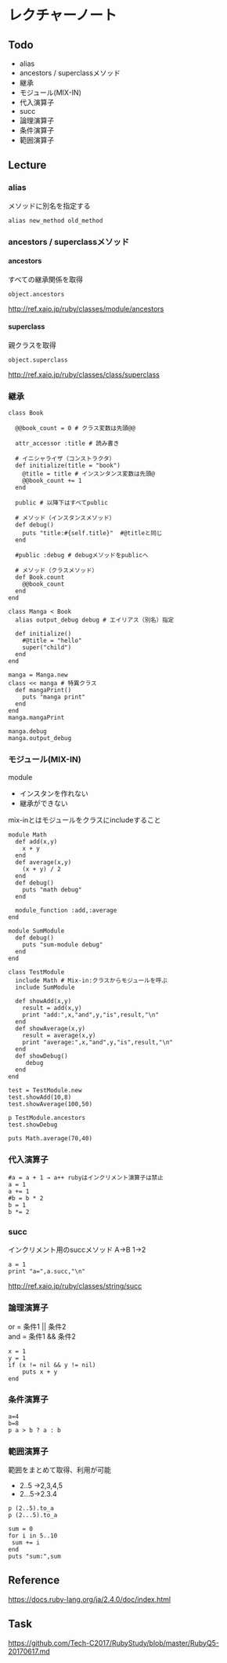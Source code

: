 # レクチャーノート

## Todo
 - alias
 - ancestors / superclassメソッド
 - 継承
 - モジュール(MIX-IN)
 - 代入演算子
 - succ
 - 論理演算子
 - 条件演算子
 - 範囲演算子

## Lecture

### alias

メソッドに別名を指定する
```
alias new_method old_method
```

### ancestors / superclassメソッド

#### ancestors

すべての継承関係を取得
```
object.ancestors
```
http://ref.xaio.jp/ruby/classes/module/ancestors

#### superclass

親クラスを取得
```
object.superclass
```
http://ref.xaio.jp/ruby/classes/class/superclass

### 継承

```
class Book
  
  @@book_count = 0 # クラス変数は先頭@@
  
  attr_accessor :title # 読み書き

  # イニシャライザ（コンストラクタ）
  def initialize(title = "book")
    @title = title # インスンタンス変数は先頭@
    @@book_count += 1
  end
  
  public # 以降下はすべてpublic
  
  # メソッド（インスタンスメソッド）
  def debug()
    puts "title:#{self.title}"  #@titleと同じ
  end
  
  #public :debug # debugメソッドをpublicへ
  
  # メソッド（クラスメソッド）
  def Book.count
    @@book_count
  end
end

class Manga < Book
  alias output_debug debug # エイリアス（別名）指定

  def initialize()
    #@title = "hello"
    super("child")
  end
end

manga = Manga.new
class << manga # 特異クラス
  def mangaPrint()
    puts "manga print"
  end
end
manga.mangaPrint

manga.debug
manga.output_debug

```

### モジュール(MIX-IN)
module  
- インスタンを作れない  
- 継承ができない  
  
mix-inとはモジュールをクラスにincludeすること
```
module Math
  def add(x,y)
    x + y
  end
  def average(x,y)
    (x + y) / 2
  end
  def debug()
    puts "math debug"
  end
  
  module_function :add,:average
end

module SumModule
  def debug()
    puts "sum-module debug"
  end
end

class TestModule
  include Math # Mix-in:クラスからモジュールを呼ぶ
  include SumModule
  
  def showAdd(x,y)
    result = add(x,y)
    print "add:",x,"and",y,"is",result,"\n"
  end
  def showAverage(x,y)
    result = average(x,y)
    print "average:",x,"and",y,"is",result,"\n"
  end
  def showDebug()
     debug
  end
end

test = TestModule.new
test.showAdd(10,8)
test.showAverage(100,50)

p TestModule.ancestors
test.showDebug

puts Math.average(70,40)
```

### 代入演算子

```
#a = a + 1 → a++ rubyはインクリメント演算子は禁止
a = 1
a += 1
#b = b * 2
b = 1
b *= 2
```

### succ

インクリメント用のsuccメソッド
A→B 1→2
```
a = 1
print "a=",a.succ,"\n"
```
http://ref.xaio.jp/ruby/classes/string/succ  

### 論理演算子

or = 条件1 || 条件2  
and = 条件1 && 条件2
```
x = 1
y = 1
if (x != nil && y != nil)
	puts x + y
end
```

### 条件演算子

```
a=4
b=8
p a > b ? a : b
```

### 範囲演算子

範囲をまとめて取得、利用が可能    

- 2..5 →2,3,4,5  
- 2...5→2.3.4
```
p (2..5).to_a
p (2...5).to_a

sum = 0
for i in 5..10
 sum += i
end
puts "sum:",sum
```

## Reference
https://docs.ruby-lang.org/ja/2.4.0/doc/index.html

## Task
https://github.com/Tech-C2017/RubyStudy/blob/master/RubyQ5-20170617.md
